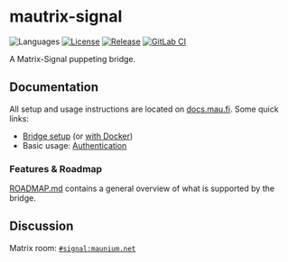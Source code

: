 # mautrix-signal
![Languages](https://img.shields.io/github/languages/top/mautrix/signal.svg)
[![License](https://img.shields.io/github/license/mautrix/signal.svg)](LICENSE)
[![Release](https://img.shields.io/github/release/mautrix/signal/all.svg)](https://github.com/mautrix/signal/releases)
[![GitLab CI](https://mau.dev/mautrix/signal/badges/master/pipeline.svg)](https://mau.dev/mautrix/signal/container_registry)

A Matrix-Signal puppeting bridge.

## Documentation
All setup and usage instructions are located on
[docs.mau.fi](https://docs.mau.fi/bridges/python/signal/index.html).
Some quick links:

* [Bridge setup](https://docs.mau.fi/bridges/python/setup/index.html?bridge=signal)
  (or [with Docker](https://docs.mau.fi/bridges/python/signal/setup-docker.html))
* Basic usage: [Authentication](https://docs.mau.fi/bridges/python/signal/authentication.html)

### Features & Roadmap
[ROADMAP.md](https://github.com/mautrix/signal/blob/master/ROADMAP.md)
contains a general overview of what is supported by the bridge.

## Discussion
Matrix room: [`#signal:maunium.net`](https://to.chat.imzqqq.top/#/#signal:maunium.net)
